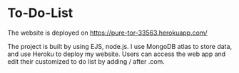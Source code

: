 # To-Do-List

The website is deployed on https://pure-tor-33563.herokuapp.com/

The project is built by using EJS, node.js. I use MongoDB atlas to store data, and use Heroku to deploy my website. Users can access the web app and edit their customized to do list by adding / after .com.
